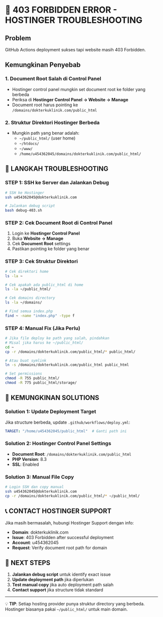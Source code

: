 # 🚨 403 FORBIDDEN ERROR - HOSTINGER TROUBLESHOOTING

## Problem
GitHub Actions deployment sukses tapi website masih 403 Forbidden.

## Kemungkinan Penyebab

### 1. **Document Root Salah di Control Panel**
- Hostinger control panel mungkin set document root ke folder yang berbeda
- Periksa di **Hostinger Control Panel → Website → Manage**
- Document root harus pointing ke `/domains/dokterkuklinik.com/public_html`

### 2. **Struktur Direktori Hostinger Berbeda**
- Mungkin path yang benar adalah:
  - `~/public_html/` (user home)
  - `~/htdocs/`
  - `~/www/`
  - `/home/u454362045/domains/dokterkuklinik.com/public_html/`

## 🔧 LANGKAH TROUBLESHOOTING

### STEP 1: SSH ke Server dan Jalankan Debug
```bash
# SSH ke Hostinger
ssh u454362045@dokterkuklinik.com

# Jalankan debug script
bash debug-403.sh
```

### STEP 2: Cek Document Root di Control Panel
1. Login ke **Hostinger Control Panel**
2. Buka **Website → Manage**
3. Cek **Document Root** settings
4. Pastikan pointing ke folder yang benar

### STEP 3: Cek Struktur Direktori
```bash
# Cek direktori home
ls -la ~

# Cek apakah ada public_html di home
ls -la ~/public_html/

# Cek domains directory
ls -la ~/domains/

# Find semua index.php
find ~ -name "index.php" -type f
```

### STEP 4: Manual Fix (Jika Perlu)
```bash
# Jika file deploy ke path yang salah, pindahkan
# Misal jika harus ke ~/public_html/
cd ~
cp -r /domains/dokterkuklinik.com/public_html/* public_html/

# Atau buat symlink
ln -s /domains/dokterkuklinik.com/public_html public_html

# Set permissions
chmod -R 755 public_html/
chmod -R 775 public_html/storage/
```

## 🎯 KEMUNGKINAN SOLUTIONS

### Solution 1: Update Deployment Target
Jika structure berbeda, update `.github/workflows/deploy.yml`:
```yaml
TARGET: "/home/u454362045/public_html"  # Ganti path ini
```

### Solution 2: Hostinger Control Panel Settings
- **Document Root**: `/domains/dokterkuklinik.com/public_html`
- **PHP Version**: 8.3
- **SSL**: Enabled

### Solution 3: Manual File Copy
```bash
# Login SSH dan copy manual
ssh u454362045@dokterkuklinik.com
cp -r /domains/dokterkuklinik.com/public_html/* ~/public_html/
```

## 📞 CONTACT HOSTINGER SUPPORT

Jika masih bermasalah, hubungi Hostinger Support dengan info:
- **Domain**: dokterkuklinik.com
- **Issue**: 403 Forbidden after successful deployment
- **Account**: u454362045
- **Request**: Verify document root path for domain

## 🚀 NEXT STEPS

1. **Jalankan debug script** untuk identify exact issue
2. **Update deployment path** jika diperlukan
3. **Test manual copy** jika auto deployment path salah
4. **Contact support** jika structure tidak standard

---

💡 **TIP**: Setiap hosting provider punya struktur directory yang berbeda. Hostinger biasanya pakai `~/public_html/` untuk main domain.